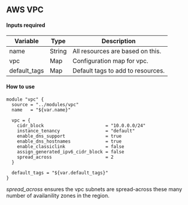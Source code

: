 ## AWS VPC

#### Inputs required

| Variable | Type | Description |
| --- | --- | --- |
| name | String | All resources are based on this. |
| vpc | Map | Configuration map for vpc. |
| default_tags | Map | Default tags to add to resources. |

#### How to use

```HCL
module "vpc" {
  source = "../modules/vpc"
  name   = "${var.name}"

  vpc = {
    cidr_block                       = "10.0.0.0/24"
    instance_tenancy                 = "default"
    enable_dns_support               = true
    enable_dns_hostnames             = true
    enable_classiclink               = false
    assign_generated_ipv6_cidr_block = false
    spread_across                    = 2
  }

  default_tags = "${var.default_tags}"
}
```

*spread_across* ensures the vpc subnets are spread-across these many number of availanility zones in the region.